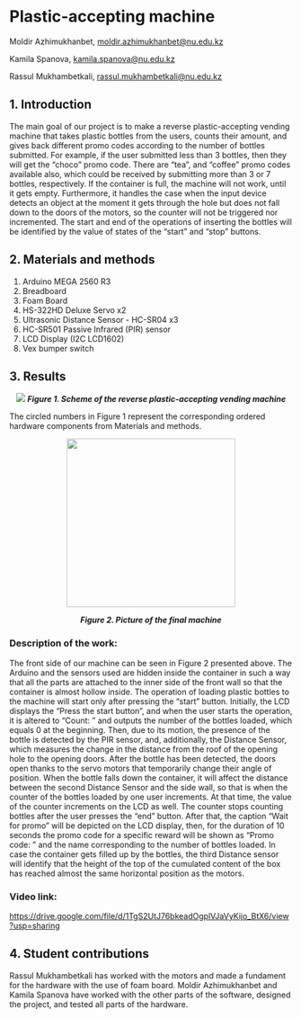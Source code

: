 # Plastic-accepting machine

Moldir Azhimukhanbet, moldir.azhimukhanbet@nu.edu.kz

Kamila Spanova, kamila.spanova@nu.edu.kz

Rassul Mukhambetkali, rassul.mukhambetkali@nu.edu.kz


<h2>1. Introduction</h2>

The main goal of our project is to make a reverse plastic-accepting vending machine that takes plastic bottles from the users, counts their amount, and gives back different promo codes according to the number of
bottles submitted. For example, if the user submitted less than 3 bottles, then they will get the “choco” promo code. There are “tea”, and “coffee” promo codes available also, which could be received by submitting
more than 3 or 7 bottles, respectively.  If the container is full, the machine will not work, until it gets empty. Furthermore, it handles the case when the input device detects an object at the moment it gets
through the hole but does not fall down to the doors of the motors, so the counter will not be triggered nor incremented. The start and end of the operations of inserting the bottles will be identified by the value
of states of the “start” and “stop” buttons.
    
## 2. Materials and methods

1. Arduino MEGA 2560 R3
2. Breadboard
3. Foam Board
4. HS-322HD Deluxe Servo x2
5. Ultrasonic Distance Sensor - HC-SR04 x3
6. HC-SR501 Passive Infrared (PIR) sensor
7. LCD Display (I2C LCD1602)
8. Vex bumper switch

## 3. Results
<p align="center">
<img src= https://github.com/Molidier/Brat-ya-team/assets/73649370/86ad983f-3858-4f1b-bd30-80260844d62f >
         <b><i>Figure 1. Scheme of the reverse plastic-accepting vending machine </i></b>
</p>

The circled numbers in Figure 1 represent the corresponding ordered hardware components from Materials and methods.

<p align="center">
<img width = "300" src=https://github.com/Molidier/Reverse-plastic-accepting-vending-machine-Brat-ya-team-/assets/73649370/263398d9-6b66-4f1e-bf11-d45798f36676 >
</p>

<p align="center">
<b><i>Figure 2. Picture of the  final machine</i></b>

</p>



### Description of the work:
The front side of our machine can be seen in Figure 2 presented above. The Arduino and the sensors used are hidden inside the container in such a way that all the parts are attached to the inner side of the front wall so that the container is almost hollow inside.  The operation of loading plastic bottles to the machine will start only after pressing the “start” button. Initially, the LCD displays the “Press the start button”, and when the user starts the operation, it is altered to “Count: ” and outputs the number of the bottles loaded, which equals 0 at the beginning. Then, due to its motion, the presence of the bottle is detected by the PIR sensor, and, additionally, the Distance Sensor, which measures the change in the distance from the roof of the opening hole to the opening doors. After the bottle has been detected, the doors open thanks to the servo motors that temporarily change their angle of position. When the bottle falls down the container, it will affect the distance between the second Distance Sensor and the side wall, so that is when the counter of the bottles loaded by one user increments. At that time, the value of the counter increments on the LCD as well. The counter stops counting bottles after the user presses the “end” button. After that, the caption “Wait for promo” will be depicted on the LCD display, then, for the duration of 10 seconds the promo code for a specific reward will be shown as “Promo code: ” and the name corresponding to the number of bottles loaded. In case the container gets filled up by the bottles, the third Distance sensor will identify that the height of the top of the cumulated content of the box has reached almost the same horizontal position as the motors.


### Video link: 
https://drive.google.com/file/d/1TgS2UtJ76bkeadOgplVJaVyKijo_BtX6/view?usp=sharing 

## 4. Student contributions
Rassul Mukhambetkali has worked with the motors and made a fundament for the hardware with the use of foam board. 
Moldir Azhimukhanbet and Kamila Spanova have worked with the other parts of the software, designed the project, and tested all parts of the hardware.
